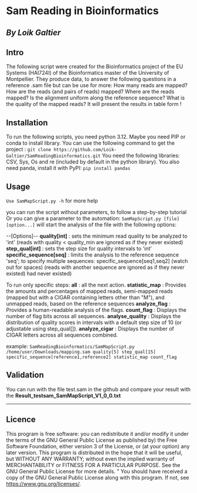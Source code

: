 # Sam Reading in Bioinformatics
*By Loik Galtier*
---
## Intro
The following script were created for the Bioinformatics project of the EU Systems (HAI724I) of the Bioinformatics master of the University of Montpellier.
They produce data, to answer the following questions in a reference .sam file but can be use for more:
How many reads are mapped?
How are the reads (and pairs of reads) mapped?
Where are the reads mapped? Is the alignment uniform along the reference sequence?
What is the quality of the mapped reads?
It will present the results in table form !

## Installation
To run the following scripts, you need python 3.12. Maybe you need PIP or conda to install library.
You can use the following command to get the project :
```git clone https://github.com/Loik-Galtier/SamReadingBioinformatics.git```
You need the following libraries: CSV, Sys, Os and re (included by default in the python library).
You also need panda, install it with PyPI: 
```pip install pandas```

## Usage

```Use SamMapScript.py -h``` for more help

you can run the script without parameters, to follow a step-by-step tutorial
Or you can give a parameter to the automation:
```SamMapScript.py [file] [option...]```
will start the analysis of the file with the following options:

--[Options]--
    **quality[int]** : sets the minimum read quality to be analyzed to 'int' (reads with quality < quality_min are ignored as if they never existed)
    **step_qual[int]** : sets the step size for quality intervals to 'int'
    **specific_sequence[seq]** : limits the analysis to the reference sequence 'seq'; to specify multiple sequences: specific_sequence[seq1,seq2] (watch out for spaces) (reads with another sequence are ignored as if they never existed) had never existed)

To run only specific steps:
    **all** : all the next action.
    **statistic_map** : Provides the amounts and percentages of mapped reads, semi-mapped reads (mapped but with a CIGAR containing letters other than "M"), and unmapped reads, based on the reference sequences
    **analyze_flag** : Provides a human-readable analysis of the flags.
    **count_flag** : Displays the number of flag bits across all sequences.
    **analyse_quality** : Displays the distribution of quality scores in intervals with a default step size of 10 (or adjustable using step_qual[]).
    **analyze_cigar** : Displays the number of CIGAR letters across all sequences combined.

example: ```SamReadingBioinformatics/SamMapScript.py /home/user/Downloads/mapping.sam quality[5] step_qual[15] specific_sequence[reference1,reference2] statistic_map count_flag```


## Validation
You can run with the file test.sam in the github and compare your result with the **Result_testsam_SamMapScript_V1_0_0.txt**

---
## Licence
This program is free software: you can redistribute it and/or modify it under the terms of the GNU General Public License as published by) the Free Software Foundation, either version 3 of the License, or (at your option) any later version. 
This program is distributed in the hope that it will be useful, but WITHOUT ANY WARRANTY; without even the implied warranty of MERCHANTABILITY or FITNESS FOR A PARTICULAR PURPOSE. See the GNU General Public License for more details. "
You should have received a copy of the GNU General Public License along with this program. If not, see <https://www.gnu.org/licenses/>.
